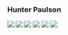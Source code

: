 ### Hunter Paulson
![](https://img.shields.io/badge/System-Ubuntu%2020.04-informational?style=flat&logo=linux&style=for-the-badge)
![](https://img.shields.io/badge/Editor-VSCode-informational?style=flat&logo=visual-studio-code&style=for-the-badge&logoColor=blue)
![](https://img.shields.io/badge/Browser-FireFox%20Developer-informational?style=flat&logo=firefox-browser&style=for-the-badge)
![](https://img.shields.io/badge/Favorite%20Language-TypeScript-informational?style=flat&logo=typescript&style=for-the-badge&logoColor=blue)
<a>
  <img align="left" src="https://api.hpaulson.smc.wtf/api?username=HPaulson&show_icons=true?count_private=true&show_border=false&include_all_commits=true" />
</a>
<a>
  <img align="left" src="https://api.hpaulson.smc.wtf/api/top-langs/?username=hpaulson&layout=compact&show_border=false" />
</a>
